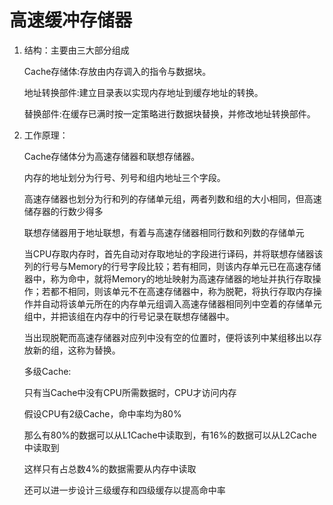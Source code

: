 # 高速缓冲存储器

1. 结构：主要由三大部分组成

   Cache存储体:存放由内存调入的指令与数据块。

   地址转换部件:建立目录表以实现内存地址到缓存地址的转换。

   替换部件:在缓存已满时按一定策略进行数据块替换，并修改地址转换部件。

2. 工作原理：

   Cache存储体分为高速存储器和联想存储器。

   内存的地址划分为行号、列号和组内地址三个字段。

   高速存储器也划分为行和列的存储单元组，两者列数和组的大小相同，但高速储存器的行数少得多

   联想存储器用于地址联想，有着与高速存储器相同行数和列数的存储单元

   当CPU存取内存时，首先自动对存取地址的字段进行译码，并将联想存储器该列的行号与Memory的行号字段比较；若有相同，则该内存单元已在高速存储器中，称为命中，就将Memory的地址映射为高速存储器的地址并执行存取操作；若都不相同，则该单元不在高速存储器中，称为脱靶，将执行存取内存操作并自动将该单元所在的内存单元组调入高速存储器相同列中空着的存储单元组中，并把该组在内存中的行号记录在联想存储器中。

   当出现脱靶而高速存储器对应列中没有空的位置时，便将该列中某组移出以存放新的组，这称为替换。

   多级Cache:

   只有当Cache中没有CPU所需数据时，CPU才访问内存

   假设CPU有2级Cache，命中率均为80%

   那么有80%的数据可以从L1Cache中读取到，有16%的数据可以从L2Cache中读取到

   这样只有占总数4%的数据需要从内存中读取

   还可以进一步设计三级缓存和四级缓存以提高命中率
